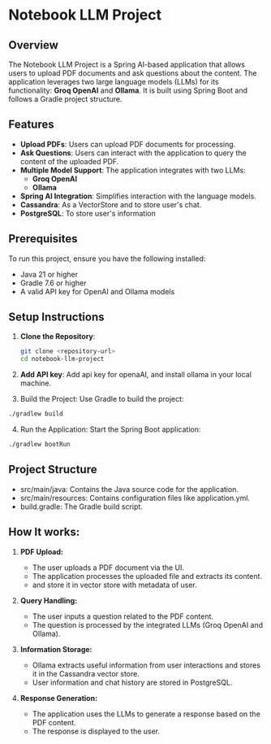# Notebook LLM Project

## Overview
The Notebook LLM Project is a Spring AI-based application that allows users to upload PDF documents and ask questions about the content. The application leverages two large language models (LLMs) for its functionality: **Groq OpenAI** and **Ollama**. It is built using Spring Boot and follows a Gradle project structure.

## Features
- **Upload PDFs**: Users can upload PDF documents for processing.
- **Ask Questions**: Users can interact with the application to query the content of the uploaded PDF.
- **Multiple Model Support**: The application integrates with two LLMs:
  - **Groq OpenAI**
  - **Ollama**
- **Spring AI Integration**: Simplifies interaction with the language models.
- **Cassandra**: As a VectorStore and to store user's chat.
- **PostgreSQL**: To store user's information

## Prerequisites
To run this project, ensure you have the following installed:
- Java 21 or higher
- Gradle 7.6 or higher
- A valid API key for OpenAI and Ollama models

## Setup Instructions

1. **Clone the Repository**:
   ```bash
   git clone <repository-url>
   cd notebook-llm-project

2. **Add API key**:
Add api key for openaAI, and install ollama in your local machine.

3. Build the Project: Use Gradle to build the project:
  ```bash
  ./gradlew build
  ```

4. Run the Application: Start the Spring Boot application:
  ```bash
  ./gradlew bootRun
  ```

## Project Structure
- src/main/java: Contains the Java source code for the application.
- src/main/resources: Contains configuration files like application.yml.
- build.gradle: The Gradle build script.

## How It works:
1. **PDF Upload:**
   - The user uploads a PDF document via the UI.
   - The application processes the uploaded file and extracts its content.
   - and store it in vector store with metadata of user.
     
2. **Query Handling:**
   - The user inputs a question related to the PDF content.
   - The question is processed by the integrated LLMs (Groq OpenAI and Ollama).
     
3. **Information Storage:**
   - Ollama extracts useful information from user interactions and stores it in the Cassandra vector store.
   - User information and chat history are stored in PostgreSQL.
     
4. **Response Generation:**
   - The application uses the LLMs to generate a response based on the PDF content.
   - The response is displayed to the user.
